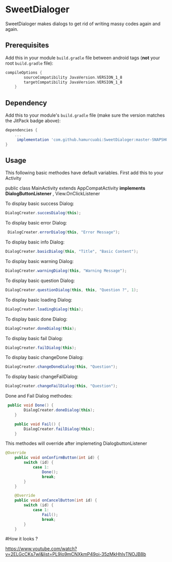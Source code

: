 # SweetDialoger
	
SweetDialoger makes dialogs to get rid of writing massy codes again and again.

## Prerequisites

Add this in your module `build.gradle` file between android tags (**not** your root `build.gradle` file):

```gradle
compileOptions {
        sourceCompatibility JavaVersion.VERSION_1_8
        targetCompatibility JavaVersion.VERSION_1_8
    }

```

## Dependency

Add this to your module's `build.gradle` file (make sure the version matches the JitPack badge above):

```gradle
dependencies {
	...
	 implementation 'com.github.hamurcuabi:SweetDialoger:master-SNAPSHOT'
}
```
## Usage
This following basic methodes have default variables. First add this to your Activity

public class MainActivity extends AppCompatActivity **implements DialogButtonListener** , View.OnClickListener


To display basic success Dialog:

``` java
DialogCreater.succesDialog(this);
```
To display basic error Dialog:

``` java
 DialogCreater.errorDialog(this, "Error Message");
```
To display basic info Dialog:

``` java
DialogCreater.basicDialog(this, "Title", "Basic Content");
```
To display basic warning Dialog:

``` java
DialogCreater.warningDialog(this, "Warning Message");
```

To display basic question Dialog:

``` java
DialogCreater.questionDialog(this, this, "Question ?", 1);
```
To display basic loading Dialog:

``` java
DialogCreater.loadingDialog(this);
```
To display basic done Dialog:

``` java
DialogCreater.doneDialog(this);
```
To display basic fail Dialog:

``` java
DialogCreater.failDialog(this);
```
To display basic changeDone Dialog:

``` java
DialogCreater.changeDoneDialog(this, "Question");
```
To display basic changeFailDialog:

``` java
DialogCreater.changeFailDialog(this, "Question");
```
Done and Fail Dialog methodes:
``` java
 public void Done() {
        DialogCreater.doneDialog(this);
    }

    public void Fail() {
        DialogCreater.failDialog(this);
    }

```

This methodes will override after implemeting DialogbuttonListener
``` java
@Override
    public void onConfirmButton(int id) {
        switch (id) {
            case 1:
                Done();
                break;
        }
    }

    @Override
    public void onCancelButton(int id) {
        switch (id) {
            case 1:
                Fail();
                break;
        }
    }
```
#How it looks ?

https://www.youtube.com/watch?v=2ELGcCKs7wI&list=PL9Io9mCNXkmP49oi-35zMkHhlvTNOJB8b


